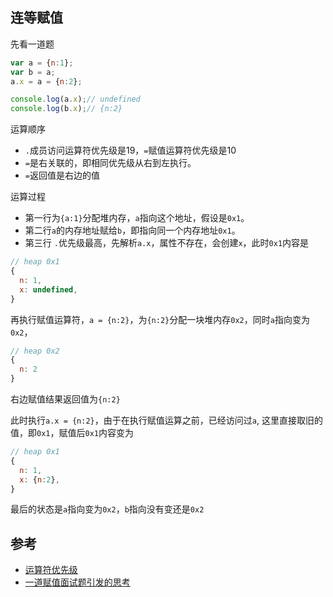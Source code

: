## 连等赋值

先看一道题
```js
var a = {n:1};
var b = a;
a.x = a = {n:2};

console.log(a.x);// undefined
console.log(b.x);// {n:2}
```

运算顺序
* `.`成员访问运算符优先级是19，`=`赋值运算符优先级是10
* `=`是右关联的，即相同优先级从右到左执行。
* `=`返回值是右边的值

运算过程
* 第一行为`{a:1}`分配堆内存，`a`指向这个地址，假设是`0x1`。
* 第二行`a`的内存地址赋给`b`，即指向同一个内存地址`0x1`。
* 第三行
`.`优先级最高，先解析`a.x`，属性不存在，会创建`x`，此时`0x1`内容是
```js
// heap 0x1
{
  n: 1,
  x: undefined,
}
```

再执行赋值运算符，`a = {n:2}`，为`{n:2}`分配一块堆内存`0x2`，同时`a`指向变为`0x2`，
```js
// heap 0x2
{
  n: 2
}
```

右边赋值结果返回值为`{n:2}`

此时执行`a.x = {n:2}`，由于在执行赋值运算之前，已经访问过`a`, 这里直接取旧的值，即`0x1`，赋值后`0x1`内容变为
```js
// heap 0x1
{
  n: 1,
  x: {n:2},
}
```

最后的状态是`a`指向变为`0x2`，`b`指向没有变还是`0x2`

## 参考
* [运算符优先级](https://developer.mozilla.org/zh-CN/docs/Web/JavaScript/Reference/Operators/Operator_Precedence)
* [一道赋值面试题引发的思考](https://juejin.im/post/5b605473e51d45191a0d81d8)

